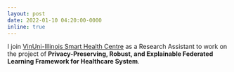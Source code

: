 ```yaml
---
layout: post
date: 2022-01-10 04:20:00-0000
inline: true
---
```


I join [VinUni-Illinois Smart Health Centre](https://smarthealth.vinuni.edu.vn/) as a Research Assistant to work on the project of **Privacy-Preserving, Robust, and Explainable Federated Learning Framework for Healthcare System**.
